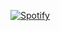 [![Spotify](https://now-playing-codestackr.vercel.app/api/spotify-playing)](https://open.spotify.com/user/codestackr)

 